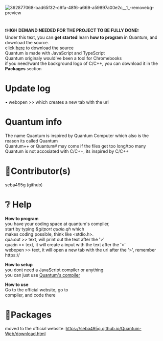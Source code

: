 ![392877068-bad65f32-c9fa-48f6-a669-a59897a00e2c__1_-removebg-preview](https://github.com/user-attachments/assets/c2f7215d-9ce4-40ce-9190-ffd018e3a316)

# 
❗**HIGH DEMAND NEEDED FOR THE PROJECT TO BE FULLY DONE**❗<br />
Under this text, you can **get started** learn **how to program** in Quantum, and download the source. <br />
click [here](https://seba495g.github.io/Quantum-Web/download.html) to download the source <br />
Quantum is made with JavaScript and TypeScript <br />
Quantum originaly would've been a tool for Chromebooks <br />
if you need/want the background logo of C/C++, you can download it in the **Packages** section <br />

# Update log
 • webopen >> which creates a new tab with the url

# Quantum info
 The name Quantum is inspired by Quantum Computer which also is the reason its called Quantum <br />
 Quantum++ or Quantum# may come if the files get too long/too many <br />
 Quantum is not accosiated with C/C++, its inspired by C/C++ <br />

# 📜Contributor(s)
 seba495g (github)<br />

# ❔ Help

   **How to program**<br />
    you have your coding space at quantum's compiler, <br />
    start by typing *&gitport quaio.qh* which <br />
    makes coding possible, think like <stdio.h>. <br />
    qua:out >> text, will print out the text after the '>' <br />
    qua:in >> text, it will create a input with the text after the '>' <br />
    webopen >> text, it will open a new tab with the url after the '>', remember https:// <br />
   
   **How to setup**<br />
    you dont need a JavaScript compiler or anything<br />
    you can just use [Quantum's compiler](https://seba495g.github.io/Quantum-Web/compiler.html)<br />
   
  **How to use**<br />
    Go to the official website, go to <br />
    compiler, and code there


# 📂Packages
 moved to the official website:
https://seba495g.github.io/Quantum-Web/download.html
